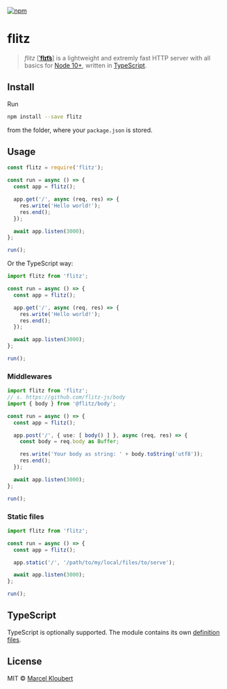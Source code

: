 [![npm](https://img.shields.io/npm/v/flitz.svg)](https://www.npmjs.com/package/flitz)

# flitz

> *flitz* [[**ˈflɪt͡s**](https://en.wikipedia.org/wiki/Naming_conventions_of_the_International_Phonetic_Alphabet)] is a lightweight and extremly fast HTTP server with all basics for [Node 10+](https://nodejs.org/docs/latest-v10.x/api/http.html), written in [TypeScript](https://www.typescriptlang.org/).

## Install

Run

```bash
npm install --save flitz
```

from the folder, where your `package.json` is stored.

## Usage

```javascript
const flitz = require('flitz');

const run = async () => {
  const app = flitz();

  app.get('/', async (req, res) => {
    res.write('Hello world!');
    res.end();
  });

  await app.listen(3000);
};

run();
```

Or the TypeScript way:

```typescript
import flitz from 'flitz';

const run = async () => {
  const app = flitz();

  app.get('/', async (req, res) => {
    res.write('Hello world!');
    res.end();
  });

  await app.listen(3000);
};

run();
```

### Middlewares

```typescript
import flitz from 'flitz';
// s. https://github.com/flitz-js/body
import { body } from '@flitz/body';

const run = async () => {
  const app = flitz();

  app.post('/', { use: [ body() ] }, async (req, res) => {
    const body = req.body as Buffer;

    res.write('Your body as string: ' + body.toString('utf8'));
    res.end();
  });

  await app.listen(3000);
};

run();
```

### Static files

```typescript
import flitz from 'flitz';

const run = async () => {
  const app = flitz();

  app.static('/', '/path/to/my/local/files/to/serve');

  await app.listen(3000);
};

run();
```

## TypeScript

TypeScript is optionally supported. The module contains its own [definition files](https://www.typescriptlang.org/docs/handbook/declaration-files/introduction.html).

## License

MIT © [Marcel Kloubert](https://github.com/mkloubert)
